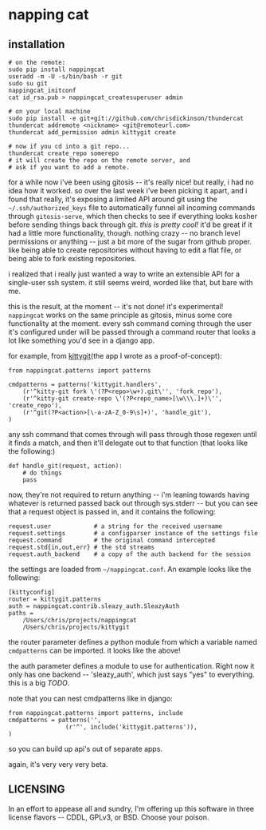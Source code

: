 napping cat
===========

installation
------------
    # on the remote:
    sudo pip install nappingcat
    useradd -m -U -s/bin/bash -r git
    sudo su git
    nappingcat_initconf
    cat id_rsa.pub > nappingcat_createsuperuser admin

    # on your local machine
    sudo pip install -e git+git://github.com/chrisdickinson/thundercat
    thundercat addremote <nickname> <git@remoteurl.com>
    thundercat add_permission admin kittygit create

    # now if you cd into a git repo...
    thundercat create_repo somerepo
    # it will create the repo on the remote server, and
    # ask if you want to add a remote.

for a while now i've been using gitosis -- it's really nice! but really, i had no idea how it worked.
so over the last week i've been picking it apart, and i found that really, it's exposing a limited API
around git using the `~/.ssh/authorized_keys` file to automatically funnel all incoming commands through
`gitosis-serve`, which then checks to see if everything looks kosher before sending things back through
git. *this is pretty cool!* it'd be great if it had a little more functionality, though. nothing crazy --
no branch level permissions or anything -- just a bit more of the sugar from github proper. like being
able to create repositories without having to edit a flat file, or being able to fork existing repositories.

i realized that i really just wanted a way to write an extensible API for a single-user ssh system. it
still seems weird, worded like that, but bare with me.

this is the result, at the moment -- it's not done! it's experimental! `nappingcat` works on the same
principle as gitosis, minus some core functionality at the moment. every ssh command coming through the
user it's configured under will be passed through a command router that looks a lot like something
you'd see in a django app.

for example, from [kittygit](http://github.com/chrisdickinson/kittygit)(the app I wrote as a proof-of-concept):

    from nappingcat.patterns import patterns

    cmdpatterns = patterns('kittygit.handlers',
        (r'^kitty-git fork \'(?P<repo>\w+).git\'', 'fork_repo'),
        (r'^kitty-git create-repo \'(?P<repo_name>[\w\\\.]+)\'', 'create_repo'),
        (r'^git(?P<action>[\-a-zA-Z_0-9\s]+)', 'handle_git'),
    )

any ssh command that comes through will pass through those regexen until it finds a match, and then
it'll delegate out to that function (that looks like the following:)

    def handle_git(request, action):
        # do things
        pass

now, they're not required to return anything -- i'm leaning towards having whatever is returned passed back out
through sys.stderr -- but you can see that a request object is passed in, and it contains the following:

    request.user            # a string for the received username
    request.settings        # a configparser instance of the settings file
    request.command         # the original command intercepted
    request.std{in,out,err} # the std streams
    request.auth_backend    # a copy of the auth backend for the session

the settings are loaded from `~/nappingcat.conf`. An example looks like the following:

    [kittyconfig]
    router = kittygit.patterns
    auth = nappingcat.contrib.sleazy_auth.SleazyAuth
    paths =
        /Users/chris/projects/nappingcat
        /Users/chris/projects/kittygit

the router parameter defines a python module from which a variable named `cmdpatterns` can be imported. it looks like
the above!

the auth parameter defines a module to use for authentication. Right now it only has one backend -- 'sleazy_auth', which
just says "yes" to everything. this is a big *TODO*.

note that you can nest cmdpatterns like in django:

    from nappingcat.patterns import patterns, include
    cmdpatterns = patterns('',
                    (r'^', include('kittygit.patterns')),
    )

so you can build up api's out of separate apps.

again, it's very very very beta.

LICENSING
------------------
In an effort to appease all and sundry, I'm offering up this software in three license flavors --
CDDL, GPLv3, or BSD. Choose your poison.


